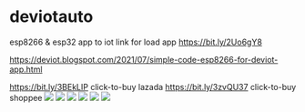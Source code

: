 # deviotauto
esp8266 &amp; esp32 app to iot
link for load app https://bit.ly/2Uo6gY8 

https://deviot.blogspot.com/2021/07/simple-code-esp8266-for-deviot-app.html

https://bit.ly/3BEkLIP  click-to-buy lazada 
https://bit.ly/3zvQU37  click-to-buy shoppee
![](https://raw.githubusercontent.com/danger21th/deviotauto/main/image/Screenshot_1627313472.png)
![](https://raw.githubusercontent.com/danger21th/deviotauto/main/image/Screenshot_1627806924.png)
![](https://raw.githubusercontent.com/danger21th/deviotauto/main/esp12e-f/6f61ecf572e78c540086ea0cf93f5f3d.png_2200x2200q80.jpg)
![](https://github.com/danger21th/deviotauto/blob/main/image/screen.png?raw=true)
![](https://github.com/danger21th/deviotauto/blob/main/image/Screenshot_1624083183.png?raw=true)
![](https://github.com/danger21th/deviotauto/blob/main/image/Screenshot_1624083281.png?raw=true)
